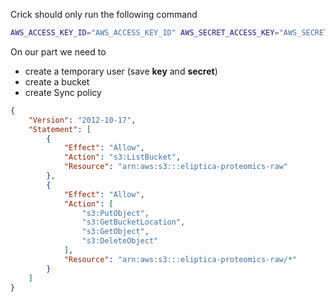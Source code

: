 Crick should only run the following command
```bash
AWS_ACCESS_KEY_ID="AWS_ACCESS_KEY_ID" AWS_SECRET_ACCESS_KEY="AWS_SECRET_ACCESS_KEY" AWS_DEFAULT_REGION=eu-west-2 aws s3 sync ~/Workspace/aws_sync s3://eliptica-proteomics-raw/
```


On our part we need to 
 * create a temporary user (save __key__ and __secret__)
 * create a bucket 
 * create Sync policy

```json
{
    "Version": "2012-10-17",
    "Statement": [
        {
            "Effect": "Allow",
            "Action": "s3:ListBucket",
            "Resource": "arn:aws:s3:::eliptica-proteomics-raw"
        },
        {
            "Effect": "Allow",
            "Action": [
                "s3:PutObject",
                "s3:GetBucketLocation",
                "s3:GetObject",
                "s3:DeleteObject"
            ],
            "Resource": "arn:aws:s3:::eliptica-proteomics-raw/*"
        }
    ]
}
```



